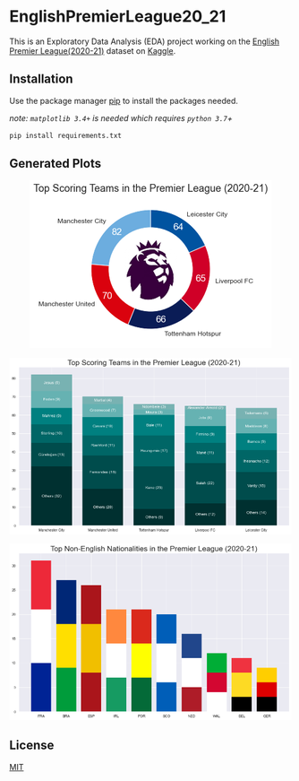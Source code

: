 # EnglishPremierLeague20_21

This is an Exploratory Data Analysis (EDA) project working on the [English Premier League(2020-21)](https://www.kaggle.com/rajatrc1705/english-premier-league202021) dataset on [Kaggle](https://www.kaggle.com/).

## Installation

Use the package manager [pip](https://pip.pypa.io/en/stable/) to install the packages needed.

*note: ```matplotlib 3.4+``` is needed which requires ```python 3.7```+*

```bash
pip install requirements.txt
```

## Generated Plots
<div class="image123">
    <div class="imgContainer">
    <p align="center">
        <img src="graphs/g2.png" alt="sample">
    </p>
    </div>
    <div class="imgContainer">
    <p align="center">
        <img src="graphs/g1.png" alt="sample">
    </p>
    </div>
    <div class="imgContainer">
    <p align="center">
        <img src="graphs/g3.png" alt="sample">
    </p>
    </div>
</div>

## License

[MIT](https://choosealicense.com/licenses/mit/)
